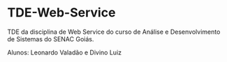 # TDE-Web-Service
TDE da disciplina de Web Service do curso de Análise e Desenvolvimento de Sistemas do SENAC Goiás.

Alunos: Leonardo Valadão e Divino Luiz